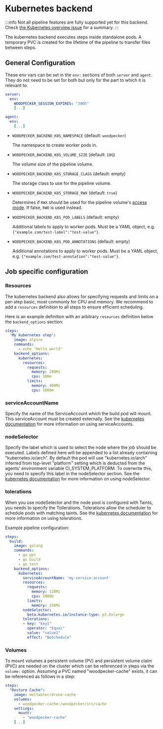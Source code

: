 # Kubernetes backend

:::info
Not all pipeline features are fully supported yet for this backend.
Check [the Kubernetes overview issue](https://github.com/woodpecker-ci/woodpecker/issues/1513) for a summary.
:::

The kubernetes backend executes steps inside standalone pods. A temporary PVC is created for the lifetime of the pipeline to transfer files between steps.

## General Configuration

These env vars can be set in the `env:` sections of both `server` and `agent`.
They do not need to be set for both but only for the part to which it is relevant to.

```yml
server:
  env:
    WOODPECKER_SESSION_EXPIRES: "300h"
    [...]

agent:
  env:
    [...]
```

- `WOODPECKER_BACKEND_K8S_NAMESPACE` (default: `woodpecker`)

  The namespace to create worker pods in.

- `WOODPECKER_BACKEND_K8S_VOLUME_SIZE` (default: `10G`)

  The volume size of the pipeline volume.

- `WOODPECKER_BACKEND_K8S_STORAGE_CLASS` (default: empty)

  The storage class to use for the pipeline volume.

- `WOODPECKER_BACKEND_K8S_STORAGE_RWX` (default: `true`)

  Determines if `RWX` should be used for the pipeline volume's [access mode](https://kubernetes.io/docs/concepts/storage/persistent-volumes/#access-modes). If false, `RWO` is used instead.

- `WOODPECKER_BACKEND_K8S_POD_LABELS` (default: empty)

  Additional labels to apply to worker pods. Must be a YAML object, e.g. `{"example.com/test-label":"test-value"}`.

- `WOODPECKER_BACKEND_K8S_POD_ANNOTATIONS` (default: empty)

  Additional annotations to apply to worker pods. Must be a YAML object, e.g. `{"example.com/test-annotation":"test-value"}`.

## Job specific configuration

### Resources

The kubernetes backend also allows for specifying requests and limits on a per-step basic, most commonly for CPU and memory.
We recommend to add a `resources` definition to all steps to ensure efficient scheduling.

Here is an example definition with an arbitrary `resources` definition below the `backend_options` section:

```yml
steps:
  'My kubernetes step':
    image: alpine
    commands:
      - echo "Hello world"
    backend_options:
      kubernetes:
        resources:
          requests:
            memory: 200Mi
            cpu: 100m
          limits:
            memory: 400Mi
            cpu: 1000m
```

### serviceAccountName

Specify the name of the ServiceAccount which the build pod will mount. This serviceAccount must be created externally.
See the [kubernetes documentation](https://kubernetes.io/docs/concepts/security/service-accounts/) for more information on using serviceAccounts.

### nodeSelector

Specify the label which is used to select the node where the job should be executed. Labels defined here will be appended to a list already containing "kubernetes.io/arch".
By default the pod will use "kubernetes.io/arch" inferred from top-level "platform" setting which is deducted from the agents' environment variable CI_SYSTEM_PLATFORM. To overwrite this, you need to specify this label in the nodeSelector section.
See the [kubernetes documentation](https://kubernetes.io/docs/concepts/scheduling-eviction/assign-pod-node/#nodeselector) for more information on using nodeSelector.

### tolerations

When you use nodeSelector and the node pool is configured with Taints, you needs to specify the Tollerations. Tolerations allow the scheduler to schedule pods with matching taints.
See the [kubernetes documentation](https://kubernetes.io/docs/concepts/scheduling-eviction/taint-and-toleration/) for more information on using tolerations.

Example pipeline configuration:

```yaml
steps:
  build:
    image: golang
    commands:
      - go get
      - go build
      - go test
    backend_options:
      kubernetes:
        serviceAccountName: 'my-service-account'
        resources:
          requests:
            memory: 128Mi
            cpu: 1000m
          limits:
            memory: 256Mi
        nodeSelector:
          beta.kubernetes.io/instance-type: p3.8xlarge
        tolerations:
        - key: "key1"
          operator: "Equal"
          value: "value1"
          effect: "NoSchedule"
```

### Volumes

To mount volumes a persistent volume (PV) and persistent volume claim (PVC) are needed on the cluster which can be referenced in steps via the `volume:` option.
Assuming a PVC named "woodpecker-cache" exists, it can be referenced as follows in a step:

```yaml
steps:
  "Restore Cache":
    image: meltwater/drone-cache
    volumes:
      - woodpecker-cache:/woodpecker/src/cache
    settings:
      mount:
        - "woodpecker-cache"
    [...]
```
